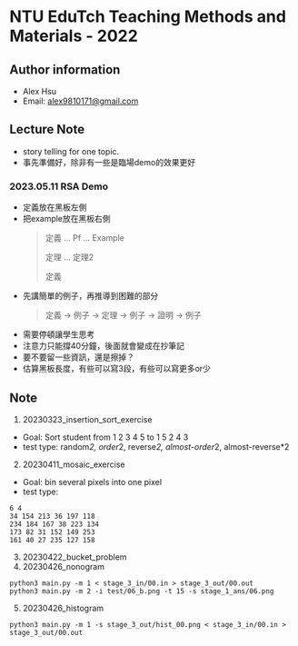 # NTU EduTch Teaching Methods and Materials - 2022
## Author information
- Alex Hsu
- Email: alex9810171@gmail.com

## Lecture Note
- story telling for one topic.
- 事先準備好，除非有一些是臨場demo的效果更好
### 2023.05.11 RSA Demo
- 定義放在黑板左側
- 把example放在黑板右側
    > 定義 ... Pf ... Example
    >
    > 定理 ... 定理2
    > 
    > 定義
- 先講簡單的例子，再推導到困難的部分
    > 定義 -> 例子 -> 定理 -> 例子 -> 證明 -> 例子
- 需要停頓讓學生思考
- 注意力只能撐40分鐘，後面就會變成在抄筆記
- 要不要留一些資訊，還是擦掉？
- 估算黑板長度，有些可以寫3段，有些可以寫更多or少



## Note
1. 20230323_insertion_sort_exercise
- Goal: Sort student from 1 2 3 4 5 to 1 5 2 4 3
- test type: random*2, order*2, reverse*2, almost-order*2, almost-reverse*2
2. 20230411_mosaic_exercise
- Goal: bin several pixels into one pixel
- test type:
```
6 4
34 154 213 36 197 118
234 184 167 38 223 134
173 82 31 152 149 253
161 40 27 235 127 158
```
3. 20230422_bucket_problem
4. 20230426_nonogram
```
python3 main.py -m 1 < stage_3_in/00.in > stage_3_out/00.out
python3 main.py -m 2 -i test/06_b.png -t 15 -s stage_1_ans/06.png
```
5. 20230426_histogram
```
python3 main.py -m 1 -s stage_3_out/hist_00.png < stage_3_in/00.in > stage_3_out/00.out
```